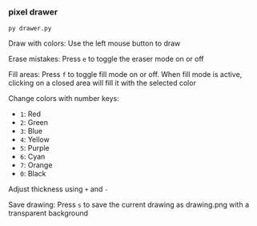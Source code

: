 ### pixel drawer
```
py drawer.py
```

Draw with colors: Use the left mouse button to draw

Erase mistakes: Press `e` to toggle the eraser mode on or off

Fill areas: Press `f` to toggle fill mode on or off. When fill mode is active, clicking on a closed area will fill it with the selected color

Change colors with number keys:
- `1`: Red
- `2`: Green
- `3`: Blue
- `4`: Yellow
- `5`: Purple
- `6`: Cyan
- `7`: Orange
- `0`: Black

Adjust thickness using `+` and `-`

Save drawing: Press `s` to save the current drawing as drawing.png with a transparent background
